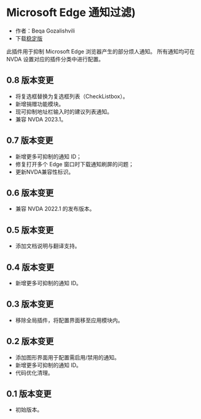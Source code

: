 # Microsoft Edge 通知过滤)

* 作者：Beqa Gozalishvili
* 下载[稳定版][1]

此插件用于抑制 Microsoft Edge 浏览器产生的部分烦人通知。
所有通知均可在 NVDA 设置对应的插件分类中进行配置。

## 0.8 版本变更 ##
* 将复选框替换为复选框列表（CheckListbox）。
* 新增捐赠功能模块。
* 现可抑制地址栏输入时的建议列表通知。
* 兼容 NVDA 2023.1。

## 0.7 版本变更 ##
* 新增更多可抑制的通知 ID；
* 修复打开多个 Edge 窗口时下载通知刷屏的问题；
* 更新NVDA兼容性标识。

## 0.6 版本变更 ##
* 兼容 NVDA 2022.1 的发布版本。

## 0.5 版本变更 ##
* 添加文档说明与翻译支持。

## 0.4 版本变更 ##
* 新增更多可抑制的通知 ID。

## 0.3 版本变更 ##
* 移除全局插件，将配置界面移至应用模块内。

## 0.2 版本变更 ##
* 添加图形界面用于配置需启用/禁用的通知。
* 新增更多可抑制的通知 ID。
* 代码优化清理。

## 0.1 版本变更 ##
* 初始版本。

[1]: http://addons.nvda-project.org/files/get.php?file=msedge
